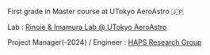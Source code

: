 <!--
![](http://github-profile-summary-cards.vercel.app/api/cards/profile-details?username=HiroWW&theme=nord_dark)

<p align="left">
<img alt="Hiroaki's GitHub stats" height="165px" src="https://github-readme-stats-orpin-ten-38.vercel.app/api?username=HiroWW&count_private=true&show_icons=true&include_all_commits=true&theme=nord" />
<img alt="Hiroaki's GitHub stats" height="165px" src="https://github-readme-stats-orpin-ten-38.vercel.app/api/top-langs/?username=HiroWW&layout=compact&theme=nord" />
</p>
-->
First grade in Master course  at UTokyo AeroAstro 🇯🇵

Lab : [Rinoie & Imamura Lab @ UTokyo AeroAstro](http://park.itc.u-tokyo.ac.jp/rinoielab/english/index.html)

Project Manager(-2024) / Engineer :  [HAPS Research Group](https://ut-hapsrg.studio.site)





